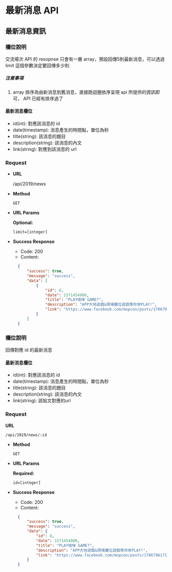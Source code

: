 # 最新消息 API

## 最新消息資訊
### 欄位說明

交流場次 API 的 resopnse 只會有一層 array，預設回傳5則最新消息，可以透過 limit 這個參數決定要回傳多少則

##### 注意事項

1. array 排序為由新消息到舊消息，直接跑迴圈依序呈現 api 所提供的資訊即可， API 已經有排序過了

#### 最新消息欄位

- id(int): 對應該消息的 id
- date(timestamp): 消息產生的時間點，單位為秒
- title(string): 該消息的題目
- description(string): 該消息的內文
- link(string): 對應到該消息的 url
### Request
- **URL**

    /api/2019/news

- **Method**

    `GET`
*  **URL Params**

   **Optional:**
 
   `limit=[integer]`

- **Success Response**

  - Code: 200
  - Content:
  ```json
    {
        "success": true,
        "message": "success",
        "data": [
            {
                "id": 6,
                "date": 1571454900,
                "title": "PLAY啥咪 GAME?",
                "description": "APP大地遊戲&現場攤位遊戲等你來PLAY!",
                "link": "https://www.facebook.com/mopcon/posts/1786796171446091"
            }
        ]
    }
  ```
### 欄位說明

回傳對應 id 的最新消息

#### 最新消息欄位

- id(int): 對應該消息的 id
- date(timestamp): 消息產生的時間點，單位為秒
- title(string): 該消息的題目
- description(string): 該消息的內文
- link(string): 該貼文對應的url

### Request

**URL**

    /api/2019/news/:id

- **Method**

    `GET`
    
*  **URL Params**

   **Required:**
 
   `id=[integer]`

- **Success Response**

  - Code: 200
  - Content:
  ```json
    {
        "success": true,
        "message": "success",
        "data": {
            "id": 6,
            "date": 1571454900,
            "title": "PLAY啥咪 GAME?",
            "description": "APP大地遊戲&現場攤位遊戲等你來PLAY!",
            "link": "https://www.facebook.com/mopcon/posts/1786796171446091"
        }
    }
  ```
